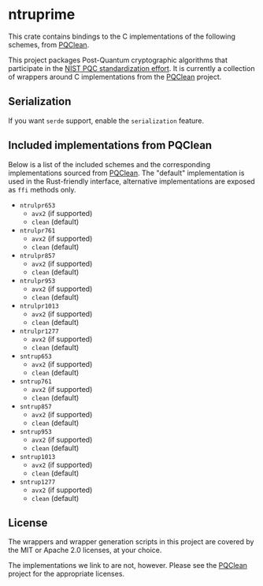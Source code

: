 # ntruprime


This crate contains bindings to the C implementations of the following schemes,
from [PQClean][pqclean].

This project packages Post-Quantum cryptographic algorithms that participate in
the [NIST PQC standardization effort][nistpqc]. It is currently a collection of
wrappers around C implementations from the [PQClean][pqclean] project.

## Serialization

If you want `serde` support, enable the `serialization` feature.

## Included implementations from PQClean

Below is a list of the included schemes and the corresponding implementations
sourced from [PQClean][pqclean]. The "default" implementation is used in the
Rust-friendly interface, alternative implementations are exposed as ``ffi``
methods only.

 * ``ntrulpr653``
    * ``avx2`` (if supported)
    * ``clean`` (default)
 * ``ntrulpr761``
    * ``avx2`` (if supported)
    * ``clean`` (default)
 * ``ntrulpr857``
    * ``avx2`` (if supported)
    * ``clean`` (default)
 * ``ntrulpr953``
    * ``avx2`` (if supported)
    * ``clean`` (default)
 * ``ntrulpr1013``
    * ``avx2`` (if supported)
    * ``clean`` (default)
 * ``ntrulpr1277``
    * ``avx2`` (if supported)
    * ``clean`` (default)
 * ``sntrup653``
    * ``avx2`` (if supported)
    * ``clean`` (default)
 * ``sntrup761``
    * ``avx2`` (if supported)
    * ``clean`` (default)
 * ``sntrup857``
    * ``avx2`` (if supported)
    * ``clean`` (default)
 * ``sntrup953``
    * ``avx2`` (if supported)
    * ``clean`` (default)
 * ``sntrup1013``
    * ``avx2`` (if supported)
    * ``clean`` (default)
 * ``sntrup1277``
    * ``avx2`` (if supported)
    * ``clean`` (default)


## License

The wrappers and wrapper generation scripts in this project are covered by the
MIT or Apache 2.0 licenses, at your choice.

The implementations we link to are not, however. Please see the [PQClean][pqclean]
project for the appropriate licenses.

[pqclean]: https://github.com/PQClean/PQClean/
[nistpqc]: https://nist.gov/pqc/